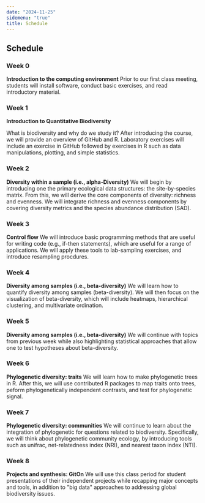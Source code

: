 ```yaml
---
date: "2024-11-25"
sidemenu: "true"
title: Schedule
---
```

## Schedule

### Week 0
**Introduction to the computing environment**
Prior to our first class meeting, students will install software, conduct basic exercises, and read introductory material. 

### Week 1
**Introduction to Quantitative Biodiversity**

What is biodiversity and why do we study it? After introducing the course, we will provide an overview of GitHub and R. Laboratory exercises will include an exercise in GitHub followed by exercises in R such as data manipulations, plotting, and simple statistics. 

### Week 2
**Diversity within a sample (i.e., alpha-Diversity)**
We will begin by introducing one the primary ecological data structures: the site-by-species matrix. From this, we will derive the core components of diversity: richness and evenness. We will integrate richness and evenness components by covering diversity metrics and the species abundance distribution (SAD).

### Week 3
**Control flow**
We will introduce basic programming methods that are useful for writing code (e.g., if-then statements), which are useful for a range of applications. We will apply these tools to lab-sampling exercises, and introduce resampling procdures. 

### Week 4
**Diversity among samples (i.e., beta-diversity)**
We will learn how to quantify diversity among samples (beta-diversity). We will then focus on the visualization of beta-diversity, which will include heatmaps, hierarchical clustering, and multivariate ordination.

### Week 5
**Diversity among samples (i.e., beta-diversity)**
We will continue with topics from previous week while also highlighting statistical approaches that allow one to test hypotheses about beta-diversity. 

### Week 6
**Phylogenetic diversity: traits**
We will learn how to make phylogenetic trees in R. After this, we will use contributed R packages to map traits onto trees, peform phylogenetically independent contrasts, and test for phylogenetic signal. 

### Week 7
**Phylogenetic diversity: communities**
We will continue to learn about the integration of phylogenetic for questions related to biodiversity. Specifically, we will think about phylogenetic community ecology, by introducing tools such as unifrac, net-relatedness index (NRI), and nearest taxon index (NTI).

### Week 8
**Projects and synthesis: GitOn**
We will use this class period for student presentations of their independent projects while recapping major concepts and tools, in addition to "big data" approaches to addressing global biodiversity issues.

